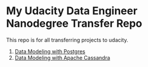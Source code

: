 # My Udacity Data Engineer Nanodegree Transfer Repo

This repo is for all transferring projects to udacity.

1. [Data Modeling with Postgres](./2_Data-Modeling/lesson3-project1A)
2. [Data Modeling with Apache Cassandra](./Project_1B_Data_Modeling_Apache_Cassandra.ipynb)

